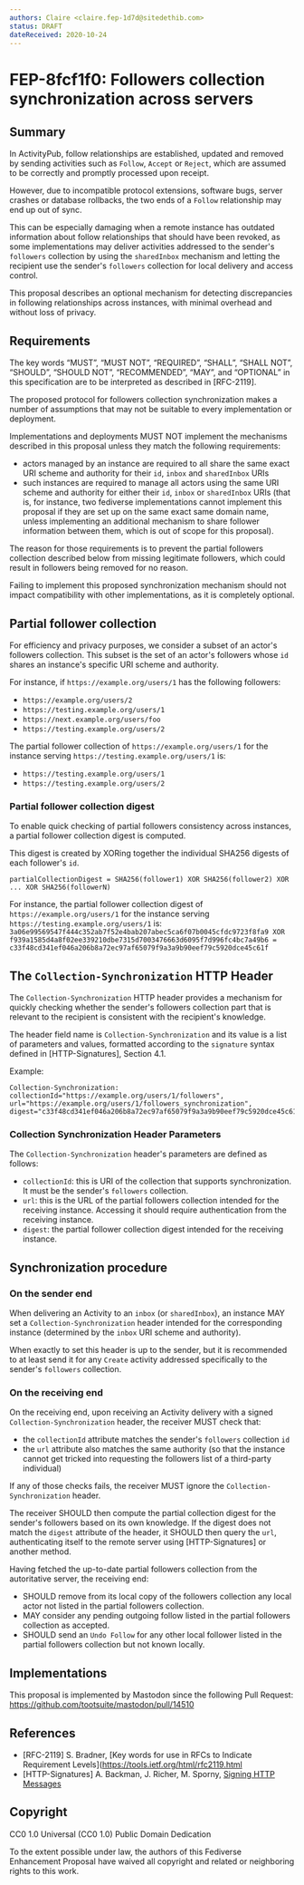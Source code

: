 ```yaml
---
authors: Claire <claire.fep-1d7d@sitedethib.com>
status: DRAFT
dateReceived: 2020-10-24
---
```

# FEP-8fcf1f0: Followers collection synchronization across servers

## Summary

In ActivityPub, follow relationships are established, updated and removed by
sending activities such as `Follow`, `Accept` or `Reject`, which are assumed to
be correctly and promptly processed upon receipt.

However, due to incompatible protocol extensions, software bugs, server crashes
or database rollbacks, the two ends of a `Follow` relationship may end up out of
sync.

This can be especially damaging when a remote instance has outdated information
about follow relationships that should have been revoked, as some
implementations may deliver activities addressed to the sender's `followers`
collection by using the `sharedInbox` mechanism and letting the recipient use
the sender's `followers` collection for local delivery and access control.

This proposal describes an optional mechanism for detecting discrepancies in
following relationships across instances, with minimal overhead and without loss
of privacy.

## Requirements

The key words “MUST”, “MUST NOT”, “REQUIRED”, “SHALL”, “SHALL NOT”,
“SHOULD”, “SHOULD NOT”, “RECOMMENDED”, “MAY”, and “OPTIONAL” in this
specification are to be interpreted as described in [RFC-2119].

The proposed protocol for followers collection synchronization makes a number of
assumptions that may not be suitable to every implementation or deployment.

Implementations and deployments MUST NOT implement the mechanisms described in
this proposal unless they match the following requirements:
- actors managed by an instance are required to all share the same exact URI
  scheme and authority for their `id`, `inbox` and `sharedInbox` URIs
- such instances are required to manage all actors using the same URI scheme and
  authority for either their `id`, `inbox` or `sharedInbox` URIs (that is, for
  instance, two fediverse implementations cannot implement this proposal if they
  are set up on the same exact same domain name, unless implementing an
  additional mechanism to share follower information between them, which is out
  of scope for this proposal).

The reason for those requirements is to prevent the partial followers collection
described below from missing legitimate followers, which could result in
followers being removed for no reason.

Failing to implement this proposed synchronization mechanism should not impact
compatibility with other implementations, as it is completely optional.

## Partial follower collection

For efficiency and privacy purposes, we consider a subset of an actor's
followers collection. This subset is the set of an actor's followers whose `id`
shares an instance's specific URI scheme and authority.

For instance, if `https://example.org/users/1` has the following followers:
- `https://example.org/users/2`
- `https://testing.example.org/users/1`
- `https://next.example.org/users/foo`
- `https://testing.example.org/users/2`

The partial follower collection of `https://example.org/users/1` for the
instance serving `https://testing.example.org/users/1` is:
- `https://testing.example.org/users/1`
- `https://testing.example.org/users/2`

### Partial follower collection digest

To enable quick checking of partial followers consistency across instances, a
partial follower collection digest is computed.

This digest is created by XORing together the individual SHA256 digests of each
follower's `id`.

```
partialCollectionDigest = SHA256(follower1) XOR SHA256(follower2) XOR ... XOR SHA256(followerN)
```

For instance, the partial follower collection digest of
`https://example.org/users/1` for the instance serving
`https://testing.example.org/users/1` is:
`3a06e99569547f444c352ab7f52e4bab207abec5ca6f07b0045cfdc9723f8fa9 XOR f939a1585d4a8f02ee339210dbe7315d7003476663d6095f7d996fc4bc7a49b6 = c33f48cd341ef046a206b8a72ec97af65079f9a3a9b90eef79c5920dce45c61f`

## The `Collection-Synchronization` HTTP Header

The `Collection-Synchronization` HTTP header provides a mechanism for quickly
checking whether the sender's followers collection part that is relevant to the
recipient is consistent with the recipient's knowledge.

The header field name is `Collection-Synchronization` and its value is a list of
parameters and values, formatted according to the `signature` syntax defined in
[HTTP-Signatures], Section 4.1.

Example:
```
Collection-Synchronization: collectionId="https://example.org/users/1/followers", url="https://example.org/users/1/followers_synchronization", digest="c33f48cd341ef046a206b8a72ec97af65079f9a3a9b90eef79c5920dce45c61f"
```

### Collection Synchronization Header Parameters

The `Collection-Synchronization` header's parameters are defined as follows:

- `collectionId`: this is URI of the collection that supports synchronization.
  It must be the sender's `followers` collection.
- `url`: this is the URL of the partial followers collection intended for the
  receiving instance.
  Accessing it should require authentication from the receiving instance.
- `digest`: the partial follower collection digest intended for the receiving
  instance.

## Synchronization procedure

### On the sender end

When delivering an Activity to an `inbox` (or `sharedInbox`), an instance MAY
set a `Collection-Synchronization` header intended for the corresponding
instance (determined by the `inbox` URI scheme and authority).

When exactly to set this header is up to the sender, but it is recommended to
at least send it for any `Create` activity addressed specifically to the
sender's `followers` collection.

### On the receiving end

On the receiving end, upon receiving an Activity delivery with a
signed `Collection-Synchronization` header, the receiver MUST check that:
- the `collectionId` attribute matches the sender's `followers` collection `id`
- the `url` attribute also matches the same authority (so that the instance
  cannot get tricked into requesting the followers list of a third-party
  individual)

If any of those checks fails, the receiver MUST ignore the
`Collection-Synchronization` header.

The receiver SHOULD then compute the partial collection digest for the sender's
followers based on its own knowledge. If the digest does not match the `digest`
attribute of the header, it SHOULD then query the `url`, authenticating itself
to the remote server using [HTTP-Signatures] or another method.

Having fetched the up-to-date partial followers collection from the autoritative
server, the receiving end:
- SHOULD remove from its local copy of the followers collection any local actor
  not listed in the partial followers collection.
- MAY consider any pending outgoing follow listed in the partial followers
  collection as accepted.
- SHOULD send an `Undo Follow` for any other local follower listed in the
  partial followers collection but not known locally.

## Implementations

This proposal is implemented by Mastodon since the following Pull Request: https://github.com/tootsuite/mastodon/pull/14510

## References

- [RFC-2119] S. Bradner, [Key words for use in RFCs to Indicate Requirement Levels](https://tools.ietf.org/html/rfc2119.html
- [HTTP-Signatures] A. Backman, J. Richer, M. Sporny, [Signing HTTP Messages](https://tools.ietf.org/html/draft-ietf-httpbis-message-signatures-00.html)

## Copyright

CC0 1.0 Universal (CC0 1.0) Public Domain Dedication

To the extent possible under law, the authors of this Fediverse Enhancement Proposal have waived all copyright and related or neighboring rights to this work.

